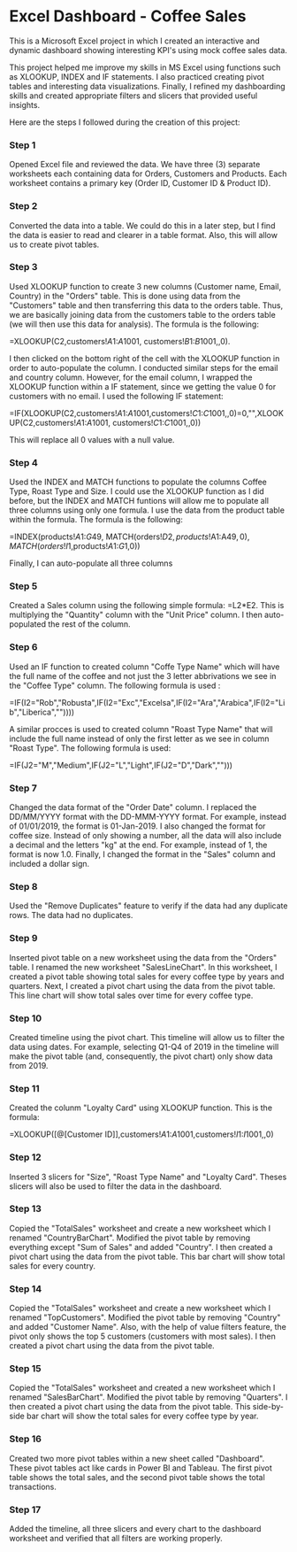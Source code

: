# Excel Dashboard - Coffee Sales

This is a Microsoft Excel project in which I created an interactive and dynamic dashboard showing interesting KPI's using mock coffee sales data.

This project helped me improve my skills in MS Excel using functions such as XLOOKUP, INDEX and IF statements. I also practiced creating pivot tables and interesting data visualizations. Finally, I refined my dashboarding skills and created appropriate filters and slicers that provided useful insights.  

Here are the steps I followed during the creation of this project:


### Step 1
Opened Excel file and reviewed the data. We have three (3) separate worksheets each containing data for Orders, Customers and Products. Each worksheet contains a primary key (Order ID, Customer ID & Product ID).


### Step 2
Converted the data into a table. We could do this in a later step, but I find the data is easier to read and clearer in a table format. Also, this will allow us to create pivot tables. 


### Step 3
Used XLOOKUP function to create 3 new columns (Customer name, Email, Country) in the "Orders" table. This is done using data from the "Customers" table and then transferring this data to the orders table. Thus, we are basically joining data from the customers table to the orders table (we will then use this data for analysis). The formula is the following: 
   
=XLOOKUP(C2,customers!$A$1:$A$1001, customers!$B$1:$B$1001,,0). 
   
I then clicked on the bottom right of the cell with the XLOOKUP function in order to auto-populate the column. I conducted similar steps for the email and country column. However, for the email column, I wrapped the XLOOKUP function within a IF statement, since we getting the value 0 for customers with no email. I used the following IF statement: 
  
=IF(XLOOKUP(C2,customers!$A$1:$A$1001,customers!$C$1:$C$1001,,0)=0,"",XLOOKUP(C2,customers!$A$1:$A$1001, customers!$C$1:$C$1001,,0)) 
 
This will replace all 0 values with a null value.


### Step 4
Used the INDEX and MATCH functions to populate the columns Coffee Type, Roast Type and Size. I could use the XLOOKUP function as I did before, but the INDEX and MATCH funtions will allow me to populate all three columns using only one formula. I use the data from the product table within the formula. The formula is the following: 
  
=INDEX(products!$A$1:$G$49, MATCH(orders!$D2,products!$A$1:$A$49,0), MATCH(orders!I$1,products!$A$1:$G$1,0))

Finally, I can auto-populate all three columns


### Step 5
Created a Sales column using the following simple formula: =L2*E2. This is multiplying the "Quantity" column with the "Unit Price" column. I then auto-populated the rest of the column. 


### Step 6
Used an IF function to created column "Coffe Type Name" which will have the full name of the coffee and not just the 3 letter abbrivations we see in the "Coffee Type" column. The following formula is used : 

=IF(I2="Rob","Robusta",IF(I2="Exc","Excelsa",IF(I2="Ara","Arabica",IF(I2="Lib","Liberica",""))))

A similar procces is used to created column "Roast Type Name" that will include the full name instead of only the first letter as we see in column "Roast Type". The following formula is used: 

=IF(J2="M","Medium",IF(J2="L","Light",IF(J2="D","Dark","")))


### Step 7
Changed the data format of the "Order Date" column. I replaced the DD/MM/YYYY format with the DD-MMM-YYYY format. For example, instead of 01/01/2019, the format is 01-Jan-2019. I also changed the format for coffee size. Instead of only showing a number, all the data will also include a decimal and the letters "kg" at the end. For example, instead of 1, the format is now 1.0. Finally, I changed the format in the "Sales" column and included a dollar sign.


### Step 8
Used the "Remove Duplicates" feature to verify if the data had any duplicate rows. The data had no duplicates.


### Step 9
Inserted pivot table on a new worksheet using the data from the "Orders" table. I renamed the new worksheet "SalesLineChart". In this worksheet, I created a pivot table showing total sales for every coffee type by years and quarters. Next, I created a pivot chart using the data from the pivot table. This line chart will show total sales over time for every coffee type.


### Step 10
Created timeline using the pivot chart. This timeline will allow us to filter the data using dates. For example, selecting Q1-Q4 of 2019 in the timeline will make the pivot table (and, consequently, the pivot chart) only show data from 2019. 


### Step 11
Created the colunm "Loyalty Card" using XLOOKUP function. This is the formula: 

=XLOOKUP([@[Customer ID]],customers!$A$1:$A$1001,customers!$I$1:$I$1001,,0)


### Step 12
Inserted 3 slicers for "Size", "Roast Type Name" and "Loyalty Card". Theses slicers will also be used to filter the data in the dashboard. 


### Step 13
Copied the "TotalSales" worksheet and create a new worksheet which I renamed "CountryBarChart". Modified the pivot table by removing everything except "Sum of Sales" and added "Country". I then created a pivot chart using the data from the pivot table. This bar chart will show total sales for every country. 


### Step 14
Copied the "TotalSales" worksheet and create a new worksheet which I renamed "TopCustomers". Modified the pivot table by removing "Country" and added "Customer Name". Also, with the help of value filters feature, the pivot only shows the top 5 customers (customers with most sales). I then created a pivot chart using the data from the pivot table.


### Step 15
Copied the "TotalSales" worksheet and created a new worksheet which I renamed "SalesBarChart". Modified the pivot table by removing "Quarters". I then created a pivot chart using the data from the pivot table. This side-by-side bar chart will show the total sales for every coffee type by year. 


### Step 16
Created two more pivot tables within a new sheet called "Dashboard". These pivot tables act like cards in Power BI and Tableau. The first pivot table shows the total sales, and the second pivot table shows the total transactions. 


### Step 17
Added the timeline, all three slicers and every chart to the dashboard worksheet and verified that all filters are working properly.
